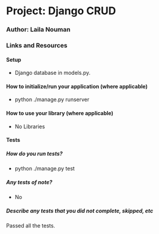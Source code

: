 # Project: Django CRUD
### Author: Laila Nouman
### Links and Resources
#### Setup
- Django database in models.py.
#### How to initialize/run your application (where applicable)
- python ./manage.py runserver
#### How to use your library (where applicable)
- No Libraries
#### Tests
##### How do you run tests?
- python ./manage.py test
##### Any tests of note?
- No
##### Describe any tests that you did not complete, skipped, etc
Passed all the tests.